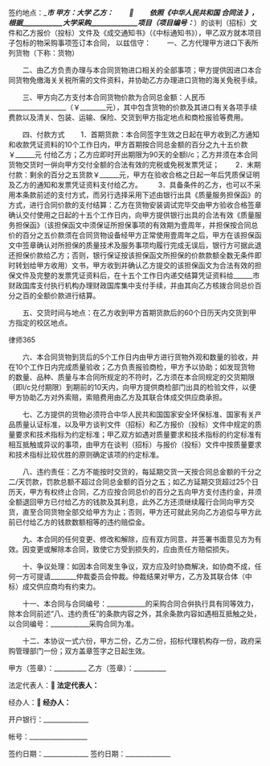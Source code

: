 
 签约地点：_______________市
 甲方：_________________大学
 乙方：__________________
 　　
 　　依照《中华人民共和国
合同法
》，根据____________大学采购______________项目（项目编号：_____________）的谈判（招标）文件和乙方报价（投标）文件及《成交通知书》（《中标通知书》），甲乙双方就本项目子包标的物采购事项签订本合同， 以兹信守：
 　　一、乙方代理甲方进口下表所列货物（下称：货物）
 
 　　二、由乙方负责办理与本合同货物进口相关的全部事项；甲方提供因进口本合同货物免缴海关关税所需的文件资料，并协助乙方办理进口货物的海关免税手续。
 
 　　三、甲方向乙方支付本合同货物价款为合同总金额：人民币__________________（￥________元），其中包含货物的价款及其进口有关各项手续费款以及清关、包装、运输、保险、交货到甲方指定地点和商检报验等费用。
 
 　　四、付款方式
 　　1．首期货款：本合同签字生效之日起在甲方收到乙方通知和收款凭证资料的10个工作日内，甲方首期按合同总金额的百分之九十五价款￥______元 付给乙方；乙方应即时开出期限为90天的全额l/c；乙方并须在本合同货物交货时一倂向甲方交付全额的合法有效的完税或免税发票凭证；
 　　2．末期付款：剩余的百分之五货款￥______元，甲方在验收合格之日起一年后凭质保证明及乙方的通知和发票凭证资料支付给乙方。
 　　3．具备条件的乙方，也可以不采用本条款前述的支付方式，而另行选择采用下述由银行出具《质量服务担保函》的方式，进行合同价款的支付结算：乙方在货物安装调试完毕交由甲方验收合格签章确认交付使用之日起的十五个工作日内，向甲方提供银行出具的合法有效《质量服务担保函》（该担保函文中须保证所担保事项的有效期为壹周年，并担保按合同总价的百分之五价款须在合同货物设备经甲方正常使用壹周年之后，甲方在该担保函文中签章确认对所担保的质量技术及服务事项均履行完成无误后，银行方可据此退还担保价款给乙方；否则，银行保证按该担保函文所担保的价款款额全数无条件即时转划给甲方收用）文书，甲方收到并确认乙方提交的该担保函文为合法有效的担保文件及完整的发票凭证资料后，在十五个工作日内递交结算凭证资料给______市财政国库支付执行机构办理财政国库集中支付手续，并由其向乙方核拨合同总价百分之百的全额价款进行结算。
 
 　　五、交货时间与地点：在乙方收到甲方首期货款后的60个日历天内交货到甲方指定的校区地点。
 




 
律师365






 　　六、本合同货物到货后的5个工作日内由甲方进行货物外观和数量的验收，并在10个工作日内完成质量验收；乙方负责报验商检，甲方予以协助；如发现货物的数量、品种、质量与本合同所规定的不符时，乙方须在本合同规定的交货期限（即l/c兑付期限）到期前的10天内，向甲方提供商检部门出具的检验文件，以便甲方协助乙方对外索赔，索赔费用由乙方及其联合体成交供应商承担。

 

 　　七、乙方提供的货物必须符合中华人民共和国国家安全环保标准、国家有关产品质量认证标准，以及甲方谈判文件（招标）和乙方报价（投标）文件中规定的质量要求和技术指标为约定标准；甲乙双方如遇对质量要求和技术指标的约定标准有相互抵触或异议的事项，由甲方在谈判（招标）与报价（投标）文件中按质量要求和技术指标比较优胜的原则确定该项的约定标准。

 

 　　八、违约责任：乙方不能按时交货的，每延期交货一天按合同总金额的千分之二/天罚款，罚款总额不超过合同总金额的百分之五；如乙方延期交货超过25个日历天，甲方有权终止合同，乙方应按合同总价的百分之五向甲方支付违约金，并须全额退回甲方已付给乙方的钱款及其利息，此外乙方还须继续履行合同向甲方交货，直至合同货物全部交给甲方为止；否则，甲方还可就此另向乙方追偿与甲方此前已付给乙方的钱款数额相等的违约赔偿金。

 

 　　九、本合同的任何变更、修改和解除，应有双方同意，并签署书面意见方为有效。因变更或解除本合同，致使它方受到损失的，应由责任方赔偿损失。

 

 　　十、争议处理：如因本合同发生争议，双方应及时协商解决，如协商不成，任何一方可提请________仲裁委员会仲裁。仲裁结果对甲方，乙方及其联合体（中标）成交供应商均有约束力。

 

 　　十一、本合同与合同编号：____________的采购合同合倂执行具有同等效力，除本合同前述“八、违约责任”的条款内容之外，其余条款内容如遇相互抵触之处，以合同编号：____________采购合同为准。

 

 　　十二、本协议一式六份，甲方二份，乙方二份，招标代理机构存一份，政府采购管理部门一份；双方盖章签字之日起生效。

 

 甲方（签章）：__________    乙方（签章）：__________

 法定代表人：____________  法定代表人：____________

 经办人：________________  经办人：________________

 开户银行：______________                             

 帐号：__________________                             

 签约日期：______________    签约日期：______________ 


 

 
 
 
 
 
  


  
 

  


  


  
 
 
 
 

